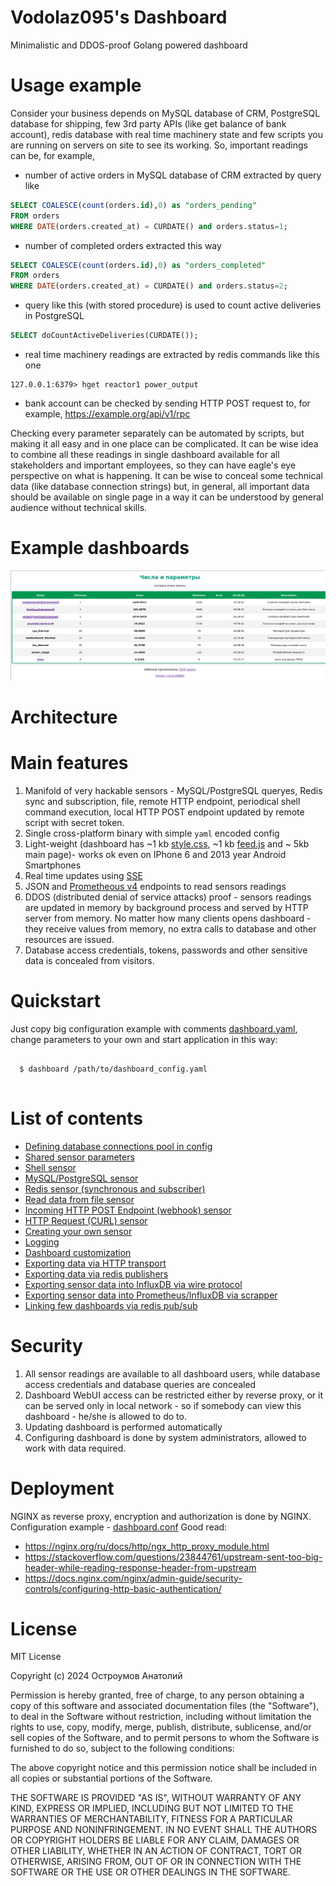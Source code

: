 Vodolaz095's Dashboard
======================
Minimalistic and DDOS-proof Golang powered dashboard

Usage example
======================
Consider your business depends on MySQL database of CRM, PostgreSQL database for shipping,
few 3rd party APIs (like get balance of bank account), redis database with real time machinery state and few scripts
you are running on servers on site to see its working. 
So, important readings can be, for example, 

- number of active orders in MySQL database of CRM extracted by query like 
```sql
SELECT COALESCE(count(orders.id),0) as "orders_pending"
FROM orders
WHERE DATE(orders.created_at) = CURDATE() and orders.status=1;
```

- number of completed orders extracted this way
```sql
SELECT COALESCE(count(orders.id),0) as "orders_completed"
FROM orders
WHERE DATE(orders.created_at) = CURDATE() and orders.status=2;
```

- query like this (with stored procedure) is used to count active deliveries in PostgreSQL
```sql
SELECT doCountActiveDeliveries(CURDATE());
```
 
- real time machinery readings are extracted by redis commands like this one
```
127.0.0.1:6379> hget reactor1 power_output
```

- bank account can be checked by sending HTTP POST request to, for example, https://example.org/api/v1/rpc

Checking every parameter separately can be automated by scripts, but making it all easy and in one place
can be complicated. It can be wise idea to combine all these readings in single dashboard available for all stakeholders 
and important employees, so they can have eagle's eye perspective on what is happening. It can be wise to conceal 
some technical data (like database connection strings) but, in general, all important data should be available 
on single page in a way it can be understood by general audience without technical skills.

Example dashboards
=====================
![dashboard_example.png](contrib%2Fdashboard_example.png)

Architecture
=====================


Main features
======================
1. Manifold of very hackable sensors - MySQL/PostgreSQL queryes, Redis sync and subscription, file, remote HTTP endpoint, 
   periodical shell command execution, local HTTP POST endpoint updated by remote script with secret token.
2. Single cross-platform binary with simple `yaml` encoded config
3. Light-weight (dashboard has ~1 kb [style.css](assets%2Fstyle.css), ~1 kb [feed.js](assets%2Ffeed.js) and ~ 5kb 
   main page)- works ok even on IPhone 6 and 2013 year Android Smartphones
4. Real time updates using [SSE](https://developer.mozilla.org/en-US/docs/Web/API/Server-sent_events)
5. JSON and [Prometheous v4](https://prometheus.io/docs/instrumenting/exposition_formats/#text-format-example)
   endpoints to read sensors readings
6. DDOS (distributed denial of service attacks) proof - sensors readings are updated in memory by background process 
   and served by HTTP server from memory. No matter how many clients opens dashboard - they receive values from memory,
   no extra calls to database and other resources are issued. 
7. Database access credentials, tokens, passwords and other sensitive data is concealed from visitors.


Quickstart
======================
Just copy big configuration example with comments [dashboard.yaml](contrib%2Fdashboard.yaml),
change parameters to your own and start application in this way:

```shell
  
  $ dashboard /path/to/dashboard_config.yaml
  
```


List of contents
=======================
- [Defining database connections pool in config](docs%2Fconnection_pool.md)
- [Shared sensor parameters](docs%2Fsensor_shared.md)
- [Shell sensor](docs%2Fsensor_shell.md)
- [MySQL/PostgreSQL sensor](docs%2Fsensor_sql.md)
- [Redis sensor (synchronous and subscriber)](docs%2Fsensor_redis.md)
- [Read data from file sensor](docs%2Fsensor_redis.md)
- [Incoming HTTP POST Endpoint (webhook) sensor](docs%2Fsensor_endpoint.md)
- [HTTP Request (CURL) sensor](docs%2Fsensor_curl.md)
- [Creating your own sensor](docs%2Fsensor_your_own.md)
- [Logging](docs%2Flogging.md)
- [Dashboard customization](docs%2Fui_customization.md)
- [Exporting data via HTTP transport](docs%2Fexport_http.md)
- [Exporting data via redis publishers](docs%2Fexport_redis_.md)
- [Exporting sensor data into InfluxDB via wire protocol](docs%2Fexport_influx.md)
- [Exporting sensor data into Prometheus/InfluxDB via scrapper](docs%2Fexport_metrics.md)
- [Linking few dashboards via redis pub/sub](docs%2Flinking_via_redis.md)


Security
=============================
1. All sensor readings are available to all dashboard users, while database access credentials and database queries are concealed
2. Dashboard WebUI access can be restricted either by reverse proxy, or it can be served only in local network - so
   if somebody can view this dashboard - he/she is allowed to do to.
3. Updating dashboard is performed automatically
4. Configuring dashboard is done by system administrators, allowed to work with data required.


Deployment
=============================
NGINX as reverse proxy, encryption and authorization is done by NGINX.
Configuration example - [dashboard.conf](contrib%2Fnginx%2Fdashboard.conf)
Good read:
- https://nginx.org/ru/docs/http/ngx_http_proxy_module.html
- https://stackoverflow.com/questions/23844761/upstream-sent-too-big-header-while-reading-response-header-from-upstream
- https://docs.nginx.com/nginx/admin-guide/security-controls/configuring-http-basic-authentication/


License
===================================
MIT License

Copyright (c) 2024 Остроумов Анатолий

Permission is hereby granted, free of charge, to any person obtaining a copy
of this software and associated documentation files (the "Software"), to deal
in the Software without restriction, including without limitation the rights
to use, copy, modify, merge, publish, distribute, sublicense, and/or sell
copies of the Software, and to permit persons to whom the Software is
furnished to do so, subject to the following conditions:

The above copyright notice and this permission notice shall be included in all
copies or substantial portions of the Software.

THE SOFTWARE IS PROVIDED "AS IS", WITHOUT WARRANTY OF ANY KIND, EXPRESS OR
IMPLIED, INCLUDING BUT NOT LIMITED TO THE WARRANTIES OF MERCHANTABILITY,
FITNESS FOR A PARTICULAR PURPOSE AND NONINFRINGEMENT. IN NO EVENT SHALL THE
AUTHORS OR COPYRIGHT HOLDERS BE LIABLE FOR ANY CLAIM, DAMAGES OR OTHER
LIABILITY, WHETHER IN AN ACTION OF CONTRACT, TORT OR OTHERWISE, ARISING FROM,
OUT OF OR IN CONNECTION WITH THE SOFTWARE OR THE USE OR OTHER DEALINGS IN THE
SOFTWARE.
